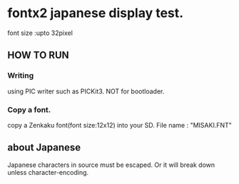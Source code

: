 # fontx2 japanese display test.

font size :upto 32pixel

## HOW TO RUN

### Writing
using PIC writer such as PICKit3.
NOT for bootloader.

### Copy a font.
copy a Zenkaku font(font size:12x12) into your SD.
File name : "MISAKI.FNT"

## about Japanese
Japanese characters in source must be escaped. Or it will break down unless character-encoding.
